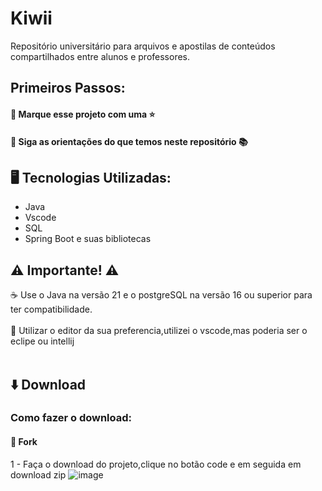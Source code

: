 # Kiwii
Repositório universitário para arquivos e apostilas de conteúdos compartilhados entre alunos e professores.

## Primeiros Passos:

#### 🔹 Marque esse projeto com uma ⭐
#### 🔹 Siga as orientações do que temos neste repositório 📚

## 🖥️ Tecnologias Utilizadas:

- Java
- Vscode
- SQL
- Spring Boot e suas bibliotecas

## ⚠️ Importante! ⚠️

☕ Use o Java na versão 21 e o postgreSQL na versão 16 ou superior para ter compatibilidade. 
</br></br>
📝 Utilizar o editor da sua preferencia,utilizei o vscode,mas poderia ser o eclipe ou intellij </br></br>

## ⬇️ Download

### Como fazer o download: 

#### 🔹 Fork
1 - Faça o download do projeto,clique no botão code e em seguida em download zip
![image](https://github.com/HarrisonBorgess/Kiwii/assets/73191690/c50040c7-e9f3-4e4a-9c6c-ca75ccd0e0e3)


